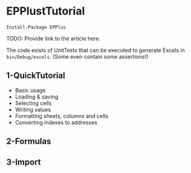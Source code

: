 EPPlustTutorial
===============
```
Install-Package EPPlus
```

TODO: Provide link to the article here.

The code exists of UnitTests that can be executed to generate Excels in `bin/Debug/excels`.
(Some even contain some assertions!)

1-QuickTutorial
---------------
- Basic usage
- Loading & saving
- Selecting cells
- Writing values
- Formatting sheets, columns and cells
- Converting indexes to addresses

2-Formulas
----------

3-Import
--------
